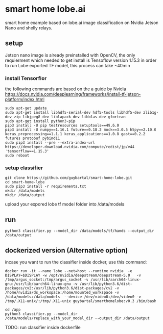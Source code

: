 # smart home lobe.ai
smart home example based on lobe.ai image classification on Nvidia Jetson Nano and shelly relays.

## setup

Jetson nano image is already preinstalled with OpenCV, the only requierment which needed to get install is Tensoflow version 1.15.3 in order to run Lobe exported TF model, this process can take ~40min

### install Tensorflor

the following commands are based on the a guide by Nvidia https://docs.nvidia.com/deeplearning/frameworks/install-tf-jetson-platform/index.html

```
sudo apt-get update
sudo apt-get install libhdf5-serial-dev hdf5-tools libhdf5-dev zlib1g-dev zip libjpeg8-dev liblapack-dev libblas-dev gfortran
sudo apt-get install python3-pip
pip3 install -U pip testresources setuptools==49.6.0
pip3 install -U numpy==1.16.1 future==0.18.2 mock==3.0.5 h5py==2.10.0 keras_preprocessing==1.1.1 keras_applications==1.0.8 gast==0.2.2 futures protobuf pybind11
sudo pip3 install --pre --extra-index-url https://developer.download.nvidia.com/compute/redist/jp/v44 'tensorflow==1.15.3'
sudo reboot
```

### setup classifier 
```
git clone https://github.com/guybartal/smart-home-lobe.git
cd smart-home-lobe
sudo pip3 install -r requirements.txt
mkdir /data/models
mkdir /data/output
```
upload your expored lobe tf model folder into /data/models

## run
```
python3 classifier.py --model_dir /data/models/tf/hands --output_dir /data/output
```

## dockerized version (Alternative option)
incase you want to run the classifier inside docker, use this command:

```
docker run -it --name lobe --net=host --runtime nvidia  -e DISPLAY=$DISPLAY -w /opt/nvidia/deepstream/deepstream-5.0   -v /tmp/argus_socket:/tmp/argus_socket -v /usr/lib/aarch64-linux-gnu:/usr/lib/aarch64-linux-gnu -v /usr/lib/python3.6/dist-packages/cv2:/usr/lib/python3.6/dist-packages/cv2 -v /home/nvidia/ds_workspace:/home/mounted_workspace -v /data/models:/data/models  --device /dev/video0:/dev/video0 -v /tmp/.X11-unix/:/tmp/.X11-unix guybartal/smarthomelobe:v0.3 /bin/bash

cd /app
python3 classifier.py --model_dir /data/models/replace_with_your_model_dir --output_dir /data/output
```
TODO: run classifier inside dockerfile